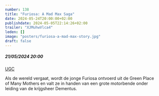 ```yaml
---
number: 138
title: "Furiosa: A Mad Max Saga"
date: 2024-05-24T20:00:00+02:00
publishdate: 2024-05-05T22:14:26+02:00
trailer: "XJMuhwVlca4"
leden: []
image: "posters/furiosa-a-mad-max-story.jpg"
draft: false
---
```


##### 21/05/2024 20:00

[UGC](https://www.ugc.be/film.html?id=9236#)

Als de wereld vergaat, wordt de jonge Furiosa ontvoerd uit de Green Place of Many
Mothers en valt ze in handen van een grote motorbende onder leiding van de
krijgsheer Dementus.
<!--more-->
